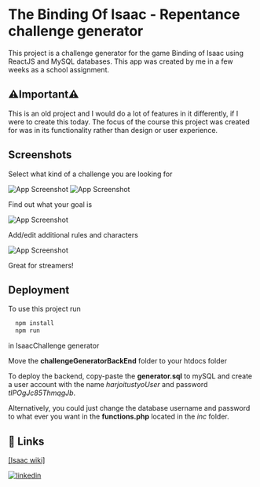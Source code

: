 
# The Binding Of Isaac - Repentance challenge generator

This project is a challenge generator for the game Binding of Isaac using ReactJS and MySQL databases. This app was created by me in a few weeks as a school assignment.




 ## ⚠️Important⚠️
This is an old project and I would do a lot of features in it differently, if I were to create this today. The focus of the course this project was created for was in its functionality rather than design or user experience.

## Screenshots

Select what kind of a challenge you are looking for



![App Screenshot](https://github.com/HabbuBB/isaacChallengeGenerator/blob/master/src/img/DemoCapture3.PNG)
![App Screenshot](https://github.com/HabbuBB/isaacChallengeGenerator/blob/master/src/img/DemoCapture.PNG2)

Find out what your goal is

![App Screenshot](https://github.com/HabbuBB/isaacChallengeGenerator/blob/master/src/img/DemoCapture.PNG)


Add/edit additional rules and characters

![App Screenshot](https://github.com/HabbuBB/isaacChallengeGenerator/blob/master/src/img/DemoCapture.PNG4)

Great for streamers!


## Deployment

To use this project run

```bash
  npm install
  npm run
```
in IsaacChallenge generator

Move the __challengeGeneratorBackEnd__ folder to your htdocs folder

To deploy the backend, copy-paste the __generator.sql__ to mySQL and create a user account with the name _harjoitustyoUser_ and password _tIPOgJc85ThmqgJb_.

Alternatively, you could just change the database username and password to what ever you want in the __functions.php__ located in the _inc_ folder.



## 🔗 Links
[[Isaac wiki]](https://bindingofisaacrebirth.fandom.com/wiki/Binding_of_Isaac:_Rebirth_Wiki)


[![linkedin](https://img.shields.io/badge/linkedin-0A66C2?style=for-the-badge&logo=linkedin&logoColor=white)](https://www.linkedin.com/in/aleksi-hannula-127007226/)

